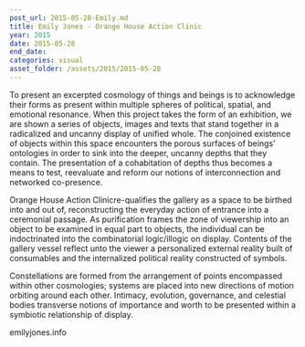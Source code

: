 ```yaml
---
post_url: 2015-05-28-Emily.md
title: Emily Jones - Orange House Action Clinic
year: 2015
date: 2015-05-28
end_date: 
categories: visual
asset_folder: /assets/2015/2015-05-28
---
```

To present an excerpted cosmology of things and beings is to acknowledge their forms as present within multiple spheres of political, spatial, and emotional resonance. When this project takes the form of an exhibition, we are shown a series of objects, images and texts that stand together in a radicalized and uncanny display of unified whole. The conjoined existence of objects within this space encounters the porous surfaces of beings’ ontologies in order to sink into the deeper, uncanny depths that they contain. The presentation of a cohabitation of depths thus becomes a means to test, reevaluate and reform our notions of interconnection and networked co-presence.

Orange House Action Clinic​re-qualifies the gallery as a space to be birthed into and out of, reconstructing the everyday action of entrance into a ceremonial passage. As purification frames the zone of viewership into an object to be examined in equal part to objects, the individual can be indoctrinated into the combinatorial logic/illogic on display. Contents of the gallery vessel reflect unto the viewer a personalized external reality built of consumables and the internalized political reality constructed of symbols.

Constellations are formed from the arrangement of points encompassed within other cosmologies; systems are placed into new directions of motion orbiting around each other. Intimacy, evolution, governance, and celestial bodies transverse notions of importance and worth to be presented within a symbiotic relationship of display.

emilyjones.info